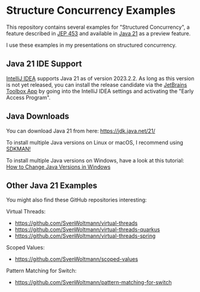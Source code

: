 # Structure Concurrency Examples

This repository contains several examples for "Structured Concurrency",
a feature described in [JEP 453](https://openjdk.org/jeps/453)
and available in [Java 21](https://www.happycoders.eu/java/java-21-features/) 
as a preview feature.

I use these examples in my presentations on structured concurrency.

## Java 21 IDE Support

[IntelliJ IDEA](https://www.jetbrains.com/idea/) supports Java 21 as of version 2023.2.2.
As long as this version is not yet released,
you can install the release candidate via the [JetBrains Toolbox App](https://www.jetbrains.com/toolbox-app/)
by going into the IntelliJ IDEA settings and activating the "Early Access Program".


## Java Downloads

You can download Java 21 from here: https://jdk.java.net/21/

To install multiple Java versions on Linux or macOS, I recommend using [SDKMAN!](https://sdkman.io/)

To install multiple Java versions on Windows,
have a look at this tutorial: [How to Change Java Versions in Windows](https://www.happycoders.eu/java/how-to-switch-multiple-java-versions-windows/)


## Other Java 21 Examples

You might also find these GitHub repositories interesting:

Virtual Threads:
* https://github.com/SvenWoltmann/virtual-threads
* https://github.com/SvenWoltmann/virtual-threads-quarkus
* https://github.com/SvenWoltmann/virtual-threads-spring

Scoped Values:
* https://github.com/SvenWoltmann/scoped-values

Pattern Matching for Switch:
* https://github.com/SvenWoltmann/pattern-matching-for-switch
